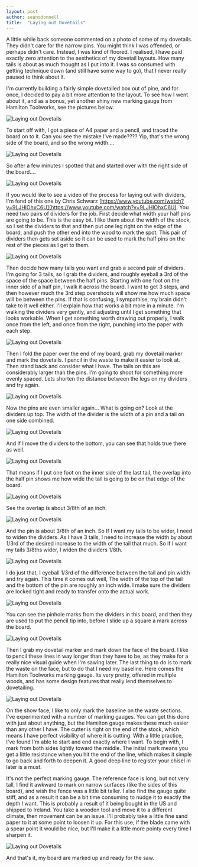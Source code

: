 ```yaml
---
layout: post
author: seanodonnell
title:  "Laying out Dovetails"
---
```


A little while back someone commented on a photo of some of my dovetails. They didn't care for the narrow pins. You might think I was offended, or perhaps didn't care. Instead, I was kind of floored. I realised, I have paid exactly zero attention to the aesthetics of my dovetail layouts. How many tails is about as much thought as I put into it. I was so consumed with getting technique down (and still have some way to go), that I never really paused to think about it.

I'm currently building a fairly simple dovetailed box out of pine, and for once, I decided to pay a bit more attention to the layout. To see how I went about it, and as a bonus, yet another shiny new marking gauge from Hamilton Toolworks, see the pictures below. 

![Laying out Dovetails](/assets/images/dovetaillayout/1.jpg)

To start off with, I got a piece of A4 paper and a pencil, and traced the board on to it. Can you see the mistake I've made???? Yip, that's the wrong side of the board, and so the wrong width.... 

![Laying out Dovetails](/assets/images/dovetaillayout/2.jpg)

So after a few minutes I spotted that and started over with the right side of the board....

![Laying out Dovetails](/assets/images/dovetaillayout/3.jpg)

If you would like to see a video of the process for laying out with dividers, I'm fond of this one by Chris Schwarz [https://www.youtube.com/watch?v=9LJHlOhxC6U](https://www.youtube.com/watch?v=9LJHlOhxC6U). You need two pairs of dividers for the job. First decide what width your half pins are going to be. This is the easy bit. I like them about the width of the stock, so I set the dividers to that and then put one leg right on the edge of the board, and push the other end into the wood to mark the spot. This pair of dividers then gets set aside so it can be used to mark the half pins on the rest of the pieces as I get to them.


![Laying out Dovetails](/assets/images/dovetaillayout/4.jpg)

Then decide how many tails you want and grab a second pair of dividers. I'm going for 3 tails, so I grab the dividers, and roughly eyeball a 3rd of the space of the space between the half pins. Starting with one foot on the inner side of a half pin, I walk it across the board. I want to get 3 steps, and then however much the 3rd step overshoots will show me how much space will be between the pins. If that is confusing, I sympathise, my brain didn't take to it well either. I'll explain how that works a bit more in a minute. I'm walking the dividers very gently, and adjusting until I get something that looks workable. When I get something worth drawing out properly,  I walk once from the left, and once from the right, punching into the paper with each step.  


![Laying out Dovetails](/assets/images/dovetaillayout/5.jpg)

Then I fold the paper over the end of my board, grab my dovetail marker and mark the dovetails. I pencil in the waste to make it easier to look at. Then stand back and consider what I have. The tails on this are considerably larger than the pins. I'm going to shoot for something more evenly spaced. Lets shorten the distance between the legs on my dividers and try again.


![Laying out Dovetails](/assets/images/dovetaillayout/6.jpg)

Now the pins are even smaller again... What is going on? Look at the dividers up top. The width of the divider is the width of a pin and a tail on one side combined.


![Laying out Dovetails](/assets/images/dovetaillayout/7.jpg)

And If I move the dividers to the bottom, you can see that holds true there as well.


![Laying out Dovetails](/assets/images/dovetaillayout/8.jpg)

That means if I put one foot on the inner side of the last tail, the overlap into the half pin shows me how wide the tail is going to be on that edge of the board.


![Laying out Dovetails](/assets/images/dovetaillayout/9.jpg)

See the overlap is about 3/8th of an inch.

![Laying out Dovetails](/assets/images/dovetaillayout/10.jpg)

And the pin is about 3/8th of an inch. So If I want my tails to be wider, I need to widen the dividers. As I have 3 tails, I need to increase the width by about 1/3rd of the desired increase to the width of the tail that much. So if I want my tails 3/8ths wider, I widen the dividers 1/8th. 

![Laying out Dovetails](/assets/images/dovetaillayout/11.jpg)

I do just that, I eyeball 1/3rd of the difference between the tail and pin width and try again. This time it comes out well, The width of the top of the tail and the bottom of the pin are roughly an inch wide. I make sure the dividers are locked tight and ready to transfer onto the actual work.

![Laying out Dovetails](/assets/images/dovetaillayout/12.jpg)

You can see the pinhole marks from the dividers in this board, and then they are used to put the pencil tip into, before I slide up a square a mark across the board.


![Laying out Dovetails](/assets/images/dovetaillayout/13.jpg)

Then I grab my dovetail marker and mark down the face of the board. I like to pencil these lines in way longer than they have to be, as they make for a really nice visual guide when I'm sawing later. The last thing to do is to mark the waste on the face, but to do that I need my baseline. Here comes the Hamilton Toolworks marking gauge. Its very pretty, offered in multiple woods, and has some design features that really lend themselves to dovetailing.

![Laying out Dovetails](/assets/images/dovetaillayout/14.jpg)

On the show face, I like to only mark the baseline on the waste sections. I've experimented with a number of marking gauges. You can get this done with just about anything, but the Hamilton gauge makes these much easier than any other I have. The cutter is right on the end of the stock, which means I have perfect visibility of where it is cutting. With a little practice, I've found I'm able to start and end exactly where I want. To begin with, I mark from both sides lightly toward the middle. The initial mark means you get a little resistance when you hit the end of the line, which makes it simple to go back and forth to deepen it. A good deep line to register your chisel in later is a must. 

It's not the perfect marking gauge. The reference face is long, but not very tall, I find it awkward to mark on narrow surfaces (like the sides of this board), and wish the fence was a little bit taller. I also find the gauge quite stiff, and as a result it can be a bit time consuming to nudge it to exactly the depth I want. This is probably a result of it being bought in the US and shipped to Ireland. You take a wooden tool and move it to a different climate, then movement can be an issue. I'll probably take a little fine sand paper to it at some point to loosen it up. For this use, if the blade came with a spear point it would be nice, but I'll make it a little more pointy every time I sharpen it. 

![Laying out Dovetails](/assets/images/dovetaillayout/15.jpg)

And that's it, my board are marked up and ready for the saw.
